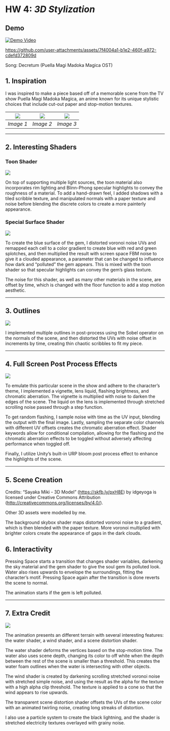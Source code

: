 # HW 4: *3D Stylization*

## Demo

[![Demo Video](StylizationImages/myScene.png)](https://github.com/kevinwd2401/hw02-stylization/releases/download/demo/StylizationScene.-.KevinDu.mp4)


https://github.com/user-attachments/assets/7f4004a1-b1e2-460f-a972-cdefd372809d

Song: Decretum (Puella Magi Madoka Magica OST)

## 1. Inspiration

I was inspired to make a piece based off of a memorable scene from the TV show Puella Magi Madoka Magica, an anime known for its unique stylistic choices that include cut-out paper and stop-motion textures.

| ![](StylizationImages/reference1.png) | ![](StylizationImages/gemReference.jpg) | ![](StylizationImages/reference3.png) |
|:--:|:--:|:--:|
| *Image 1* | *Image 2* | *Image 3* |

---
## 2. Interesting Shaders

### Toon Shader

![](StylizationImages/toonShader.png)

On top of supporting multiple light sources, the toon material also incorporates rim lighting and Blinn-Phong specular highlights to convey the roughness of a material. To add a hand-drawn feel, I added shadows with a tiled scribble texture, and manipulated normals with a paper texture and noise before blending the discrete colors to create a more painterly appearance.

### Special Surface Shader

![](StylizationImages/gemShader.png)

To create the blue surface of the gem, I distorted voronoi noise UVs and remapped each cell to a color gradient to create blue with red and green splotches, and then multiplied the result with screen space FBM noise to give it a clouded appearance, a parameter that can be changed to influence how dark and “polluted” the gem appears. This is mixed with the toon shader so that specular highlights can convey the gem’s glass texture.

The noise for this shader, as well as many other materials in the scene, are offset by time, which is changed with the floor function to add a stop motion aesthetic.

---
## 3. Outlines

![](StylizationImages/outlines.png)

I implemented multiple outlines in post-process using the Sobel operator on the normals of the scene, and then distorted the UVs with noise offset in increments by time, creating thin chaotic scribbles to fit my piece.

---
## 4. Full Screen Post Process Effects

![](StylizationImages/animation.png)

To emulate this particular scene in the show and adhere to the character’s theme, I implemented a vignette, lens liquid, flashing brightness, and chromatic aberration. The vignette is multiplied with noise to darken the edges of the scene. The liquid on the lens is implemented through stretched scrolling noise passed through a step function.

To get random flashing, I sample noise with time as the UV input, blending the output with the final image. Lastly, sampling the separate color channels with different UV offsets creates the chromatic aberration effect. Shader keywords allow for conditional compilation, allowing for the flashing and the chromatic aberration effects to be toggled without adversely affecting performance when toggled off.

Finally, I utilize Unity’s built-in URP bloom post process effect to enhance the highlights of the scene.

---
## 5. Scene Creation

Credits:
“Sayaka Miki - 3D Model” (https://skfb.ly/pxH8E) by idgeyoga is licensed under Creative Commons Attribution (http://creativecommons.org/licenses/by/4.0/).

Other 3D assets were modelled by me.

The background skybox shader maps distorted voronoi noise to a gradient, which is then blended with the paper texture. More voronoi multiplied with brighter colors create the appearance of gaps in the dark clouds.


## 6. Interactivity

Pressing Space starts a transition that changes shader variables, darkening the sky material and the gem shader to give the soul gem its polluted look. Water also rises upwards to envelope the surroundings, fitting the character’s motif. Pressing Space again after the transition is done reverts the scene to normal.

The animation starts if the gem is left polluted.
 
---
## 7. Extra Credit

![](StylizationImages/waterShader.png)

The animation presents an different terrain with several interesting features: the water shader, a wind shader, and a scene distortion shader.

The water shader deforms the vertices based on the stop-motion time. The water also uses scene depth, changing its color to off white when the depth between the rest of the scene is smaller than a threshold. This creates the water foam outlines when the water is intersecting with other objects.

The wind shader is created by darkening scrolling stretched voronoi noise with stretched simple noise, and using the result as the alpha for the texture with a high alpha clip threshold. The texture is applied to a cone so that the wind appears to rise upwards.

The transparent scene distortion shader offsets the UVs of the scene color with an animated twirling noise, creating long streaks of distortion.

I also use a particle system to create the black lightning, and the shader is stretched electricity textures overlayed with grainy noise.
